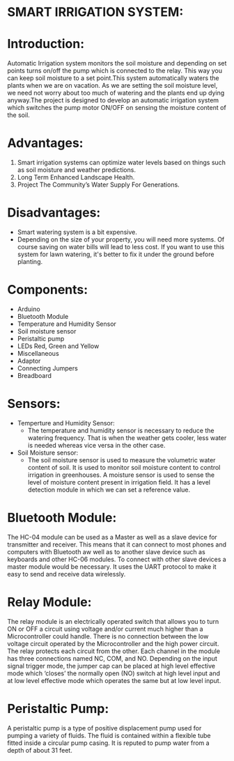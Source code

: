 # SMART IRRIGATION SYSTEM:

# Introduction:
Automatic Irrigation system monitors the soil moisture and depending on set points turns on/off the pump which is connected to the relay. This way you can keep soil moisture to a set point.This system automatically waters the plants when we are on vacation. As we are setting the soil moisture level, we need not worry about too much of watering and the plants end up dying anyway.The project is designed to develop an automatic irrigation system which switches the pump motor ON/OFF on sensing the moisture content of the soil.

# Advantages:
  1. Smart irrigation systems can optimize water levels based on things such as soil moisture and weather predictions.
  2. Long Term Enhanced Landscape Health.
  3. Project The Community’s Water Supply For Generations.

# Disadvantages:
  * Smart watering system is a bit expensive.
  * Depending on the size of your property, you will need more systems. Of course saving on water bills will lead to less cost. If you want to use this system for lawn watering, it's better to fix it under the ground before planting.


# Components:
  * Arduino
  * Bluetooth Module	
  * Temperature and Humidity Sensor	
  * Soil moisture sensor	
  * Peristaltic pump	
  * LEDs	Red, Green and Yellow	
  * Miscellaneous		
  * Adaptor	
  * Connecting Jumpers		
  * Breadboard
 
# Sensors:
   * Temperture and Humidity Sensor:
       * The temperature and humidity sensor is necessary to reduce the watering frequency. That is when the weather gets cooler, less water is needed whereas vice versa in the other case.
   * Soil Moisture sensor:
       * The soil moisture sensor is used to measure the volumetric water content of soil. It is used to monitor soil moisture content to control irrigation in greenhouses. A moisture sensor is used to sense the level of moisture content present in irrigation field. It has a level detection module in which we can set a reference value.
    
# Bluetooth Module:
The HC-04 module can be used as a Master as well as a slave device for transmitter and receiver. This means that it can connect to most phones and computers with Bluetooth aw well as to another slave device such as keyboards and other HC-06 modules. To connect with other slave devices a master module would be necessary. It uses the UART protocol to make it easy to send and receive data wirelessly.

# Relay Module:
The relay module is an electrically operated switch that allows you to turn ON or OFF a circuit using voltage and/or current much higher than a Microcontroller could handle. There is no connection between the low voltage circuit operated by the Microcontroller and the high power circuit. The relay protects each circuit from the other. Each channel in the module has three connections named NC, COM, and NO. Depending on the input signal trigger mode, the jumper cap can be placed at high level effective mode which ‘closes’ the normally open (NO) switch at high level input and at low level effective mode which operates the same but at low level input.

# Peristaltic Pump:
A peristaltic pump is a type of positive displacement pump used for pumping a variety of fluids. The fluid is contained within a flexible tube fitted inside a circular pump casing. It is reputed to pump water from a depth of about 31 feet.

# 
      
 

